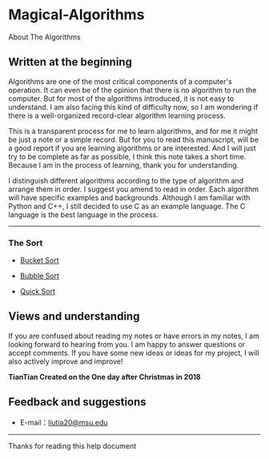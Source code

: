 # Magical-Algorithms
About The Algorithms

## Written at the beginning

Algorithms are one of the most critical components of a computer's operation. It can even be of the opinion that there is no algorithm to run the computer. But for most of the algorithms introduced, it is not easy to understand. I am also facing this kind of difficulty now, so I am wondering if there is a well-organized record-clear algorithm learning process.

This is a transparent process for me to learn algorithms, and for me it might be just a note or a simple record. But for you to read this manuscript, will be a good report if you are learning algorithms or are interested. And I will just try to be complete as far as possible, I think this note takes a short time. Because I am in the process of learning, thank you for understanding.

I distinguish different algorithms according to the type of algorithm and arrange them in order. I suggest you amend to read in order. Each algorithm will have specific examples and backgrounds. Although I am familiar with Python and C++, I still decided to use C as an example language. The C language is the best language in the process.

-----

### The Sort
- [Bucket Sort](https://github.com/liutiantian233/Magical-Algorithms/blob/master/Sort/Bucket%20Sort/Bucket%20Sort.md)

- [Bubble Sort](https://github.com/liutiantian233/Magical-Algorithms/blob/master/Sort/Bubble%20Sort/Bubble%20Sort.md)

- [Quick Sort](https://github.com/liutiantian233/Magical-Algorithms/blob/master/Sort/Quick%20Sort/Quick%20Sort.md)

## Views and understanding

If you are confused about reading my notes or have errors in my notes, I am looking forward to hearing from you. I am happy to answer questions or accept comments. If you have some new ideas or ideas for my project, I will also actively improve and improve!

**TianTian Created on the One day after Christmas in 2018**

## Feedback and suggestions
- E-mail：<liutia20@msu.edu>

---------
Thanks for reading this help document
